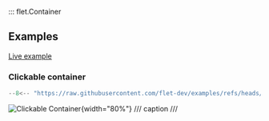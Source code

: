 ::: flet.Container

## Examples

[Live example](https://flet-controls-gallery.fly.dev/layout/container)

### Clickable container


```python
--8<-- "https://raw.githubusercontent.com/flet-dev/examples/refs/heads/v1-docs/python/controls/container/clickable-container.py"
```

![Clickable Container](/img/docs/controls/container/clickable-container.gif){width="80%"}
/// caption
///
